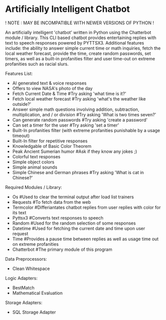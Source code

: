 # Artificially Intelligent Chatbot

! NOTE : MAY BE INCOMPATIBLE WITH NEWER VERSIONS OF PYTHON !

An artificially intelligent 'chatbot' written in Python using the Chatterbot module / library. This CLI based chatbot provides entertaining replies with text to speech responses powered by PYTTSX3.
Additional features include: the ability to answer simple current time or math inquiries, fetch the local weather forecast, provide the time, create random passwords, set timers, as well as a built-in profanities filter and user time-out on extreme profanities such as racial slurs.

Features List:
  * AI generated text & voice responses
  * Offers to view NASA's photo of the day
  * Fetch Current Date & Time #Try asking 'what time is it?'
  * Fetch local weather forecast #Try asking 'what's the weather like outside?'
  * Answer simple math questions involving addition, subtraction, multiplication, and / or division #Try asking 'What is two times seven?'
  * Can generate random passwords #Try asking 'create a password'
  * Can set a timer for the user #Try asking 'set a timer'
 *  Built-In profanities filter (with extreme profanities punishable by a usage timeout)
 *  Built-In filter for repetitive responses
 *  Knowledgable of Basic Color Theorem
 *  Peak Ancient Sumerian humor #Ask if they know any jokes ;)
 *  Colorful text responses
 *  Simple object colors
 *  Simple animal sounds
 *  Simple Chinese and German phrases #Try asking 'What is cat in Chinese?'
  
Required Modules / Library:
 * Os  #Used to clear the terminal output after load list trainers
 * Requests #To fetch data from the web
 * Termcolor  #Differiantates chatbot replies from user replies with color for its text
 * Pyttsx3  #Converts text responses to speech
*  Random  #Used for the random selection of some responses
 * Datetime  #Used for fetching the current date and time upon user request
 * Time  #Provides a pause time between replies as well as usage time out on extreme profanities
 * Chatterbot  #The primary module of this program

Data Preprocessors:
 * Clean Whitespace

Logic Adapters:
 * BestMatch
 * Mathematical Evaluation

Storage Adapters:
 * SQL Storage Adapter
